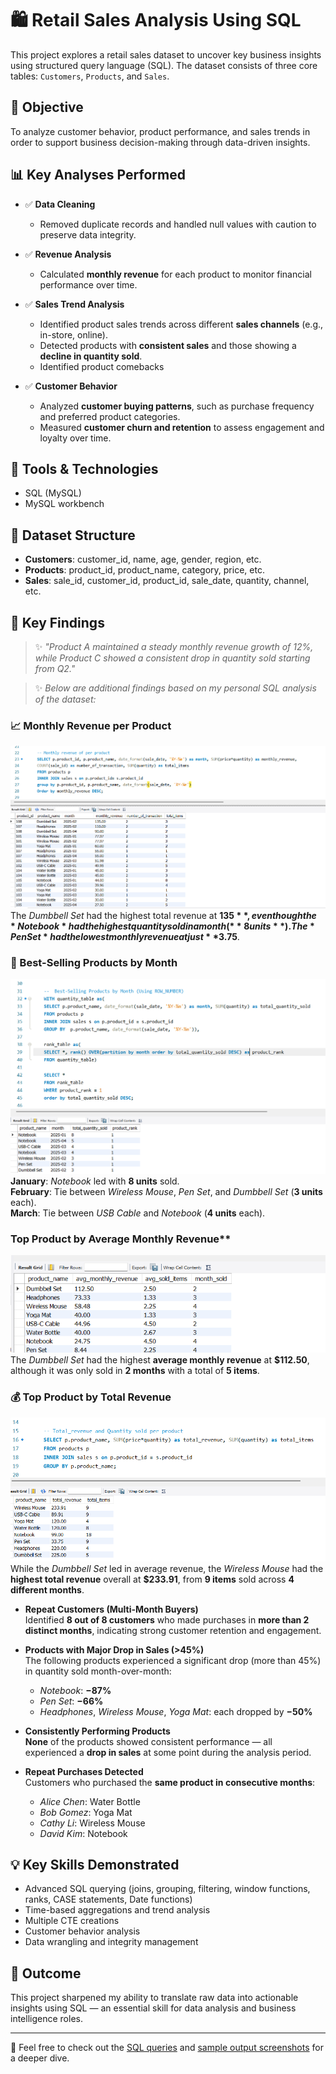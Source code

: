 # 🛍️ Retail Sales Analysis Using SQL

This project explores a retail sales dataset to uncover key business insights using structured query language (SQL). The dataset consists of three core tables: `Customers`, `Products`, and `Sales`.

## 🎯 Objective

To analyze customer behavior, product performance, and sales trends in order to support business decision-making through data-driven insights.

## 📊 Key Analyses Performed

- ✅ **Data Cleaning**  
  - Removed duplicate records and handled null values with caution to preserve data integrity.

- ✅ **Revenue Analysis**  
  - Calculated **monthly revenue** for each product to monitor financial performance over time.

- ✅ **Sales Trend Analysis**  
  - Identified product sales trends across different **sales channels** (e.g., in-store, online).
  - Detected products with **consistent sales** and those showing a **decline in quantity sold**.
  - Identified product comebacks

- ✅ **Customer Behavior**  
  - Analyzed **customer buying patterns**, such as purchase frequency and preferred product categories.
  - Measured **customer churn and retention** to assess engagement and loyalty over time.

## 🧰 Tools & Technologies

- SQL (MySQL)
- MySQL workbench

## 📁 Dataset Structure

- **Customers**: customer_id, name, age, gender, region, etc.
- **Products**: product_id, product_name, category, price, etc.
- **Sales**: sale_id, customer_id, product_id, sale_date, quantity, channel, etc.

## 🏁 Key Findings

> ✨ *"Product A maintained a steady monthly revenue growth of 12%, while Product C showed a consistent drop in quantity sold starting from Q2."*

> ✨ *Below are additional findings based on my personal SQL analysis of the dataset:*

### 📈 Monthly Revenue per Product  
![Monthly Revenue per Product](Outputs/avg%20monthly%20revenue.png)  
The *Dumbbell Set* had the highest total revenue at **$135**, even though the *Notebook* had the highest quantity sold in a month (**8 units**). The *Pen Set* had the lowest monthly revenue at just **$3.75**.

### 🛒 Best-Selling Products by Month  
![Best-Selling Products by Month](Outputs/Best-Selling%20Products%20by%20Month.png)  
**January**: *Notebook* led with **8 units** sold.  
**February**: Tie between *Wireless Mouse*, *Pen Set*, and *Dumbbell Set* (**3 units** each).  
**March**: Tie between *USB Cable* and *Notebook* (**4 units** each).

### Top Product by Average Monthly Revenue**
  ![Best Monthly Revenue](Outputs/Monthly%20Revenue%20by%20Product.png)  
  The *Dumbbell Set* had the highest **average monthly revenue** at **$112.50**, although it was only sold in **2 months** with a total of **5 items**.

### 💰 Top Product by Total Revenue  
![Top Product by Total Revenue](Outputs/Top%20Product%20by%20Total%20Revenue.png)  
  While the *Dumbbell Set* led in average revenue, the *Wireless Mouse* had the **highest total revenue** overall at **$233.91**, from **9 items** sold across **4 different months**.

- **Repeat Customers (Multi-Month Buyers)**  
  Identified **8 out of 8 customers** who made purchases in **more than 2 distinct months**, indicating strong customer retention and engagement.

- **Products with Major Drop in Sales (>45%)**  
  The following products experienced a significant drop (more than 45%) in quantity sold month-over-month:  
  - *Notebook*: **−87%**  
  - *Pen Set*: **−66%**  
  - *Headphones*, *Wireless Mouse*, *Yoga Mat*: each dropped by **−50%**

- **Consistently Performing Products**  
  **None** of the products showed consistent performance — all experienced a **drop in sales** at some point during the analysis period.

- **Repeat Purchases Detected**  
  Customers who purchased the **same product in consecutive months**:  
  - *Alice Chen*: Water Bottle  
  - *Bob Gomez*: Yoga Mat  
  - *Cathy Li*: Wireless Mouse  
  - *David Kim*: Notebook


## 💡 Key Skills Demonstrated

- Advanced SQL querying (joins, grouping, filtering, window functions, ranks, CASE statements, Date functions)
- Time-based aggregations and trend analysis
- Multiple CTE creations
- Customer behavior analysis
- Data wrangling and integrity management

## 📌 Outcome

This project sharpened my ability to translate raw data into actionable insights using SQL — an essential skill for data analysis and business intelligence roles. 

---

📂 Feel free to check out the [SQL queries](./retail_sales_queries.sql) and [sample output screenshots](./sample_outputs/) for a deeper dive.
